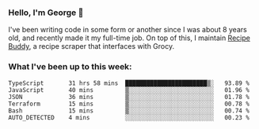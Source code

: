 ### Hello, I'm George 👋

I've been writing code in some form or another since I was about 8 years old, and recently made it my full-time job. On top of this, I maintain [Recipe Buddy](https://github.com/georgegebbett/recipe-buddy), a recipe scraper that interfaces with Grocy.  

<!--
**georgegebbett/georgegebbett** is a ✨ _special_ ✨ repository because its `README.md` (this file) appears on your GitHub profile.

Here are some ideas to get you started:

- 🔭 I’m currently working on ...
- 🌱 I’m currently learning ...
- 👯 I’m looking to collaborate on ...
- 🤔 I’m looking for help with ...
- 💬 Ask me about ...
- 📫 How to reach me: ...
- 😄 Pronouns: ...
- ⚡ Fun fact: ...
-->

### What I've been up to this week:
<!--START_SECTION:waka-->

```text
TypeScript       31 hrs 58 mins  ███████████████████████▒░   93.89 %
JavaScript       40 mins         ▒░░░░░░░░░░░░░░░░░░░░░░░░   01.96 %
JSON             36 mins         ▒░░░░░░░░░░░░░░░░░░░░░░░░   01.78 %
Terraform        15 mins         ▒░░░░░░░░░░░░░░░░░░░░░░░░   00.78 %
Bash             15 mins         ▒░░░░░░░░░░░░░░░░░░░░░░░░   00.74 %
AUTO_DETECTED    4 mins          ░░░░░░░░░░░░░░░░░░░░░░░░░   00.23 %
```

<!--END_SECTION:waka-->
